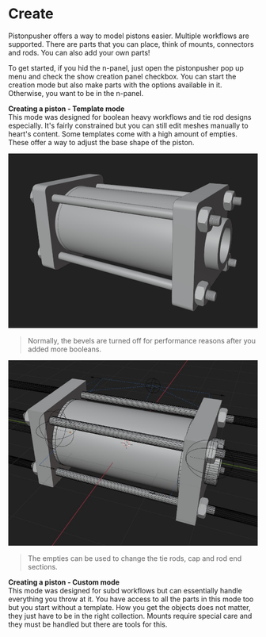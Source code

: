 # Create


Pistonpusher offers a way to model pistons easier. Multiple workflows are supported. There are parts that you can place, think of mounts, connectors and rods. You can also add your own parts!

To get started, if you hid the n-panel, just open the pistonpusher pop up menu and check the show creation panel checkbox. You can start the creation mode but also make parts with the options available in it. Otherwise, you want to be in the n-panel.


**Creating a piston - Template mode**  
This mode was designed for boolean heavy workflows and tie rod designs especially. It's fairly constrained but you can still edit meshes manually to heart's content. Some templates come with a high amount of empties. These offer a way to adjust the base shape of the piston. 


![Radial array](../images/trodtempbevel.jpg)
>Normally, the bevels are turned off for performance reasons after you added more booleans.

![Radial array](../images/trodtempex.jpg)
>The empties can be used to change the tie rods, cap and rod end sections.
  

**Creating a piston - Custom mode**  
This mode was designed for subd workflows but can essentially handle everything you throw at it. You have access to all the parts in this mode too but you start without a template. How you get the objects does not matter, they just have to be in the right collection. Mounts require special care and they must be handled but there are tools for this. 



